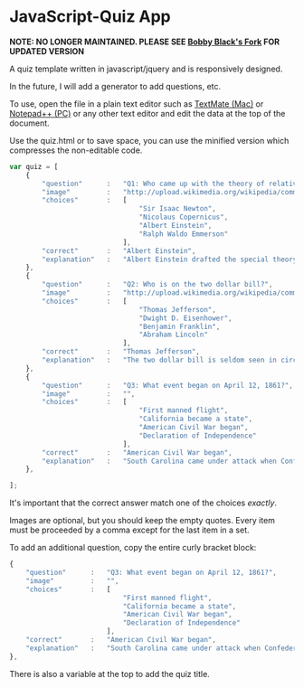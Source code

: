 JavaScript-Quiz App
===============

**NOTE: NO LONGER MAINTAINED. PLEASE SEE [Bobby Black's Fork](https://github.com/BobbyBLACK/JavaScript_QUIZ) FOR UPDATED VERSION**

A  quiz template written in javascript/jquery and is responsively designed.

In the future, I will add a generator to add questions, etc.

To use, open the file in a plain text editor such as [TextMate (Mac)](http://macromates.com/) or [Notepad++ (PC)](http://notepad-plus-plus.org/) or any other text editor and edit the data at the top of the document.

Use the quiz.html or to save space, you can use the minified version which compresses the non-editable code.

```javascript
var quiz = [
    {
        "question"      :   "Q1: Who came up with the theory of relativity?",
        "image"         :   "http://upload.wikimedia.org/wikipedia/commons/thumb/d/d3/Albert_Einstein_Head.jpg/220px-Albert_Einstein_Head.jpg",
        "choices"       :   [
                                "Sir Isaac Newton",
                                "Nicolaus Copernicus",
                                "Albert Einstein",
                                "Ralph Waldo Emmerson"
                            ],
        "correct"       :   "Albert Einstein",
        "explanation"   :   "Albert Einstein drafted the special theory of relativity in 1905.",
    },
    {
        "question"      :   "Q2: Who is on the two dollar bill?",
        "image"         :   "http://upload.wikimedia.org/wikipedia/commons/thumb/9/94/US_%242_obverse-high.jpg/320px-US_%242_obverse-high.jpg",
        "choices"       :   [
                                "Thomas Jefferson",
                                "Dwight D. Eisenhower",
                                "Benjamin Franklin",
                                "Abraham Lincoln"
                            ],
        "correct"       :   "Thomas Jefferson",
        "explanation"   :   "The two dollar bill is seldom seen in circulation. As a result, some businesses are confused when presented with the note.",
    },
    {
        "question"      :   "Q3: What event began on April 12, 1861?",
        "image"         :   "",
        "choices"       :   [
                                "First manned flight",
                                "California became a state",
                                "American Civil War began",
                                "Declaration of Independence"
                            ],
        "correct"       :   "American Civil War began",
        "explanation"   :   "South Carolina came under attack when Confederate soldiers attacked Fort Sumter. The war lasted until April 9th 1865.",
    },

];
```

It's important that the correct answer match one of the choices _exactly_. 

Images are optional, but you should keep the empty quotes. Every item must be proceeded by a comma except for the last item in a set.

To add an additional question, copy the entire curly bracket block:
```javascript
{
    "question"      :   "Q3: What event began on April 12, 1861?",
    "image"         :   "",
    "choices"       :   [
                            "First manned flight",
                            "California became a state",
                            "American Civil War began",
                            "Declaration of Independence"
                        ],
    "correct"       :   "American Civil War began",
    "explanation"   :   "South Carolina came under attack when Confederate soldiers attacked Fort Sumter. The war lasted until April 9th 1865.",
},
```
There is also a variable at the top to add the quiz title.
